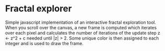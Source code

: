 # Fractal explorer

Simple javascript implementation of an interactive fractal exploration tool.
When you scroll over the canvas, a new frame is computed which iterates over each pixel and calculates the number of iterations of the update step z <- z^2 + c needed until |z| > 2.
Some unique color is then assigned to each integer and is used to draw the frame.